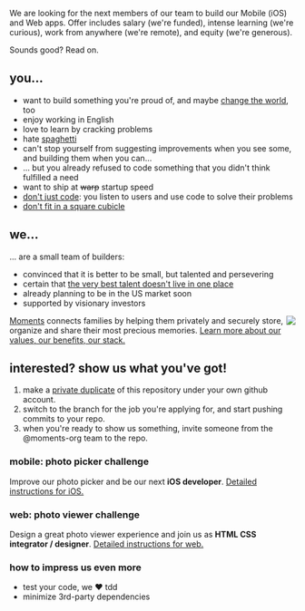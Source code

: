 We are looking for the next members of our team to build our Mobile (iOS) and Web apps. Offer includes salary (we're funded), intense learning (we're curious), work from anywhere (we're remote), and equity (we're generous). 

Sounds good? Read on.

## you...
- want to build something you're proud of, and maybe [change the world](https://www.youtube.com/watch?v=S_JYy_0XUe8), too
- enjoy working in English
- love to learn by cracking problems
- hate [spaghetti](http://xkcd.com/292/)
- can't stop yourself from suggesting improvements when you see some, and building them when you can...
- ... but you already refused to code something that you didn't think fulfilled a need
- want to ship at ~~warp~~ startup speed
- [don't just code](http://venturehacks.com/articles/1-wo-man-startups): you listen to users and use code to solve their problems
- [don't fit in a square cubicle](http://en.wikipedia.org/wiki/Think_different#Text)

## we...
... are a small team of builders:
- convinced that it is better to be small, but talented and persevering
- certain that [the very best talent doesn't live in one place](http://37signals.com/remote/)
- already planning to be in the US market soon
- supported by visionary investors

<img src="https://coderwall-assets-0.s3.amazonaws.com/uploads/team/avatar/53bf00ce443a372c43000001/moments.png" style="float: right;" align="right"> [Moments](http://beta.moments.re) connects families by helping them privately and securely store, organize and share their most precious memories. [Learn more about our values, our benefits, our stack.](https://coderwall.com/team/moments)

## interested? show us what you've got!
1. make a [private duplicate](https://help.github.com/articles/duplicating-a-repository) of this repository under your own github account.
2. switch to the branch for the job you're applying for, and start pushing commits to your repo. 
3. when you're ready to show us something, invite someone from the @moments-org team to the repo.

### mobile: photo picker challenge
Improve our photo picker and be our next **iOS developer**. [Detailed instructions for iOS.](https://github.com/moments-org/moments-jobs/tree/master/ios)

### web: photo viewer challenge
Design a great photo viewer experience and join us as **HTML CSS integrator / designer**. [Detailed instructions for web.](https://github.com/moments-org/moments-jobs/tree/master/front-end)

### how to impress us even more
- test your code, we :heart: tdd
- minimize 3rd-party dependencies


